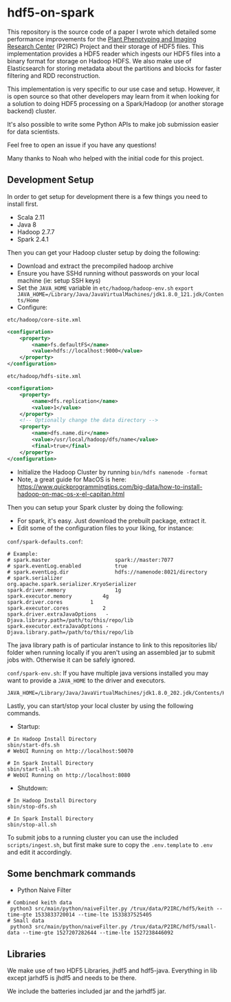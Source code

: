 # hdf5-on-spark

This repository is the source code of a paper I wrote which detailed some performance improvements for the [Plant Phenotyping and Imaging Research Center](https://p2irc.usask.ca/) (P2IRC) Project and their storage of HDF5 files. This implementation provides a HDF5 reader which ingests our HDF5 files into a binary format for storage on Hadoop HDFS. We also make use of Elasticsearch for storing metadata about the partitions and blocks for faster filtering and RDD reconstruction.

This implementation is very specific to our use case and setup. However, it is open source so that other developers may learn from it when looking for a solution to doing HDF5 processing on a Spark/Hadoop (or another storage backend) cluster.

It's also possible to write some Python APIs to make job submission easier for data scientists.

Feel free to open an issue if you have any questions!

Many thanks to Noah who helped with the initial code for this project.

## Development Setup

In order to get setup for development there is a few things you need to install first.

- Scala 2.11
- Java 8
- Hadoop 2.7.7
- Spark 2.4.1

Then you can get your Hadoop cluster setup by doing the following:

- Download and extract the precompiled hadoop archive
- Ensure you have SSHd running without passwords on your local machine (ie: setup SSH keys)
- Set the `JAVA_HOME` variable in `etc/hadoop/hadoop-env.sh`
`export JAVA_HOME=/Library/Java/JavaVirtualMachines/jdk1.8.0_121.jdk/Contents/Home`
- Configure:

`etc/hadoop/core-site.xml`

```xml
<configuration>
    <property>
        <name>fs.defaultFS</name>
        <value>hdfs://localhost:9000</value>
    </property>
</configuration>
```

`etc/hadoop/hdfs-site.xml`

```xml
<configuration>
    <property>
        <name>dfs.replication</name>
        <value>1</value>
    </property>
    <!-- Optionally change the data directory -->
    <property>
        <name>dfs.name.dir</name>
        <value>/usr/local/hadoop/dfs/name</value>
        <final>true</final>
    </property>
</configuration>
```

- Initialize the Hadoop Cluster by running `bin/hdfs namenode -format`
- Note, a great guide for MacOS is here: https://www.quickprogrammingtips.com/big-data/how-to-install-hadoop-on-mac-os-x-el-capitan.html

Then you can setup your Spark cluster by doing the following:

- For spark, it's easy. Just download the prebuilt package, extract it.
- Edit some of the configuration files to your liking, for instance:

`conf/spark-defaults.conf`:
```shell script
# Example:
# spark.master                     spark://master:7077
# spark.eventLog.enabled           true
# spark.eventLog.dir               hdfs://namenode:8021/directory
# spark.serializer                 org.apache.spark.serializer.KryoSerializer
spark.driver.memory                1g
spark.executor.memory		   4g
spark.driver.cores		   1
spark.executor.cores		   2
spark.driver.extraJavaOptions	-Djava.library.path=/path/to/this/repo/lib
spark.executor.extraJavaOptions	-Djava.library.path=/path/to/this/repo/lib
```

The java library path is of particular instance to link to this repositories lib/ folder when running locally if you aren't using an assembled jar to submit jobs with. Otherwise it can be safely ignored.

`conf/spark-env.sh`:
If you have multiple java versions installed you may want to provide a `JAVA_HOME` to the driver and executors.

```
JAVA_HOME=/Library/Java/JavaVirtualMachines/jdk1.8.0_202.jdk/Contents/Home
```

Lastly, you can start/stop your local cluster by using the following commands.

- Startup:
```shell script
# In Hadoop Install Directory
sbin/start-dfs.sh
# WebUI Running on http://localhost:50070

# In Spark Install Directory
sbin/start-all.sh
# WebUI Running on http://localhost:8080
```

- Shutdown:
```shell script
# In Hadoop Install Directory
sbin/stop-dfs.sh

# In Spark Install Directory
sbin/stop-all.sh
```

To submit jobs to a running cluster you can use the included `scripts/ingest.sh`, but first
make sure to copy the `.env.template` to `.env` and edit it accordingly.

## Some benchmark commands

- Python Naive Filter
```
# Combined keith data
 python3 src/main/python/naiveFilter.py /trux/data/P2IRC/hdf5/keith --time-gte 1533833720014 --time-lte 1533837525405
# Small data
 python3 src/main/python/naiveFilter.py /trux/data/P2IRC/hdf5/small-data --time-gte 1527207282644 --time-lte 1527238446092
```

## Libraries

We make use of two HDF5 Libraries, jhdf5 and hdf5-java. Everything in lib except jarhdf5 is jhdf5 and needs to be there.

We include the batteries included jar and the jarhdf5 jar.
